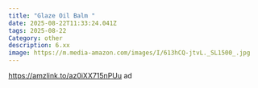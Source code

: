 ```yaml
---
title: "Glaze Oil Balm "
date: 2025-08-22T11:33:24.041Z
tags: 2025-08-22
Category: other
description: 6.xx
image: https://m.media-amazon.com/images/I/613hCQ-jtvL._SL1500_.jpg
---
```

https://amzlink.to/az0iXX715nPUu      ad